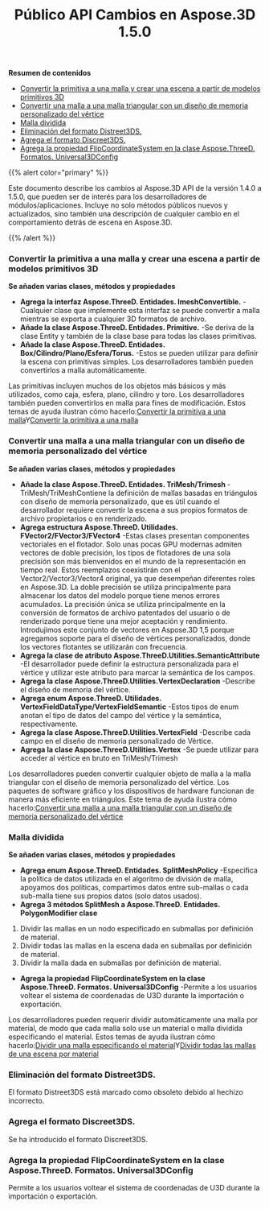 ﻿---
title: Público API Cambios en Aspose.3D 1.5.0
type: docs
weight: 20
url: /es/net/public-api-changes-in-aspose-3d-1-5-0/
---
**Resumen de contenidos**

- [Convertir la primitiva a una malla y crear una escena a partir de modelos primitivos 3D](#PublicAPIChangesinAspose.3D1.5.0-ConvertthePrimitivetoaMeshandCreateaScenefromPrimitive3DModels)
- [Convertir una malla a una malla triangular con un diseño de memoria personalizado del vértice](#PublicAPIChangesinAspose.3D1.5.0-ConvertaMeshtoTriangleMeshwithCustomMemoryLayoutoftheVertex)
- [Malla dividida](#PublicAPIChangesinAspose.3D1.5.0-SplitMesh)
- [Eliminación del formato Distreet3DS.](#PublicAPIChangesinAspose.3D1.5.0-RemovalofDistreet3DSformat.)
- [Agrega el formato Discreet3DS.](#PublicAPIChangesinAspose.3D1.5.0-AddsDiscreet3DSformat.)
- [Agrega la propiedad FlipCoordinateSystem en la clase Aspose.ThreeD. Formatos. Universal3DConfig](#PublicAPIChangesinAspose.3D1.5.0-AddspropertyFlipCoordinateSysteminclassAspose.ThreeD.Formats.Universal3DConfig)

{{% alert color="primary" %}} 

Este documento describe los cambios al Aspose.3D API de la versión 1.4.0 a 1.5.0, que pueden ser de interés para los desarrolladores de módulos/aplicaciones. Incluye no solo métodos públicos nuevos y actualizados, sino también una descripción de cualquier cambio en el comportamiento detrás de escena en Aspose.3D.

{{% /alert %}} 
### **Convertir la primitiva a una malla y crear una escena a partir de modelos primitivos 3D**
**Se añaden varias clases, métodos y propiedades**

- **Agrega la interfaz Aspose.ThreeD. Entidades. ImeshConvertible.** 
-Cualquier clase que implemente esta interfaz se puede convertir a malla mientras se exporta a cualquier 3D formatos de archivo.
- **Añade la clase Aspose.ThreeD. Entidades. Primitive.** 
-Se deriva de la clase Entity y también de la clase base para todas las clases primitivas.
- **Añade la clase Aspose.ThreeD. Entidades. Box/Cilindro/Plano/Esfera/Torus.** 
-Estos se pueden utilizar para definir la escena con primitivas simples. Los desarrolladores también pueden convertirlos a malla automáticamente.

Las primitivas incluyen muchos de los objetos más básicos y más utilizados, como caja, esfera, plano, cilindro y toro. Los desarrolladores también pueden convertirlos en malla para fines de modificación. Estos temas de ayuda ilustran cómo hacerlo:[Convertir la primitiva a una malla](http://www.aspose.com/docs/display/3dnet/Create+a+Scene+from+Primitive+3D+Models)Y[Convertir la primitiva a una malla](http://www.aspose.com/docs/display/3dnet/Convert+a+Mesh+to+Triangle+Mesh+and+Primitive+to+a+Mesh#ConvertaMeshtoTriangleMeshandPrimitivetoaMesh-ConvertthePrimitivetoaMesh)
### **Convertir una malla a una malla triangular con un diseño de memoria personalizado del vértice**
**Se añaden varias clases, métodos y propiedades**

- **Añade la clase Aspose.ThreeD. Entidades. TriMesh/Trimesh <T>** 
-TriMesh/TriMesh<T>Contiene la definición de mallas basadas en triángulos con diseño de memoria personalizado, que es útil cuando el desarrollador requiere convertir la escena a sus propios formatos de archivo propietarios o en renderizado.
- **Agrega estructura Aspose.ThreeD. Utilidades. FVector2/FVector3/FVector4** 
-Estas clases presentan componentes vectoriales en el flotador. Solo unas pocas GPU modernas admiten vectores de doble precisión, los tipos de flotadores de una sola precisión son más bienvenidos en el mundo de la representación en tiempo real. Estos reemplazos coexistirán con el Vector2/Vector3/Vector4 original, ya que desempeñan diferentes roles en Aspose.3D. La doble precisión se utiliza principalmente para almacenar los datos del modelo porque tiene menos errores acumulados. La precisión única se utiliza principalmente en la conversión de formatos de archivo patentados del usuario o de renderizado porque tiene una mejor aceptación y rendimiento. Introdujimos este conjunto de vectores en Aspose.3D 1,5 porque agregamos soporte para el diseño de vértices personalizados, donde los vectores flotantes se utilizarán con frecuencia.
- **Agrega la clase de atributo Aspose.ThreeD.Utilities.SemanticAttribute** 
-El desarrollador puede definir la estructura personalizada para el vértice y utilizar este atributo para marcar la semántica de los campos.
- **Agrega la clase Aspose.ThreeD.Utilities.VertexDeclaration** 
-Describe el diseño de memoria del vértice.
- **Agrega enum Aspose.ThreeD. Utilidades. VertexFieldDataType/VertexFieldSemantic** 
-Estos tipos de enum anotan el tipo de datos del campo del vértice y la semántica, respectivamente.
- **Agrega la clase Aspose.ThreeD.Utilities.VertexField** 
-Describe cada campo en el diseño de memoria personalizado de Vértice.
- **Agrega la clase Aspose.ThreeD.Utilities.Vertex** 
-Se puede utilizar para acceder al vértice en bruto en TriMesh/Trimesh<T>

Los desarrolladores pueden convertir cualquier objeto de malla a la malla triangular con el diseño de memoria personalizado del vértice. Los paquetes de software gráfico y los dispositivos de hardware funcionan de manera más eficiente en triángulos. Este tema de ayuda ilustra cómo hacerlo:[Convertir una malla a una malla triangular con un diseño de memoria personalizado del vértice](http://www.aspose.com/docs/display/3dnet/Convert+a+Mesh+to+Triangle+Mesh+and+Primitive+to+a+Mesh#ConvertaMeshtoTriangleMeshandPrimitivetoaMesh-struct)
### **Malla dividida**
**Se añaden varias clases, métodos y propiedades**

- **Agrega enum Aspose.ThreeD. Entidades. SplitMeshPolicy** 
-Especifica la política de datos utilizada en el algoritmo de división de malla, apoyamos dos políticas, compartimos datos entre sub-mallas o cada sub-malla tiene sus propios datos (solo datos usados).
- **Agrega 3 métodos SplitMesh a Aspose.ThreeD. Entidades. PolygonModifier clase** 
1. Dividir las mallas en un nodo especificado en submallas por definición de material.
1. Dividir todas las mallas en la escena dada en submallas por definición de material.
1. Dividir la malla dada en submallas por definición de material.
- **Agrega la propiedad FlipCoordinateSystem en la clase Aspose.ThreeD. Formatos. Universal3DConfig** 
-Permite a los usuarios voltear el sistema de coordenadas de U3D durante la importación o exportación.

Los desarrolladores pueden requerir dividir automáticamente una malla por material, de modo que cada malla solo use un material o malla dividida especificando el material. Estos temas de ayuda ilustran cómo hacerlo:[Dividir una malla especificando el material](http://www.aspose.com/docs/display/3dnet/Split+Mesh#SplitMesh-SplitaMeshbySpecifyingtheMaterial)Y[Dividir todas las mallas de una escena por material](http://www.aspose.com/docs/display/3dnet/Split+Mesh#SplitMesh-SplitAllMeshesofaScenePerMaterial)
### **Eliminación del formato Distreet3DS.**
El formato Distreet3DS está marcado como obsoleto debido al hechizo incorrecto.
### **Agrega el formato Discreet3DS.**
Se ha introducido el formato Discreet3DS.
### **Agrega la propiedad FlipCoordinateSystem en la clase Aspose.ThreeD. Formatos. Universal3DConfig**
Permite a los usuarios voltear el sistema de coordenadas de U3D durante la importación o exportación.
